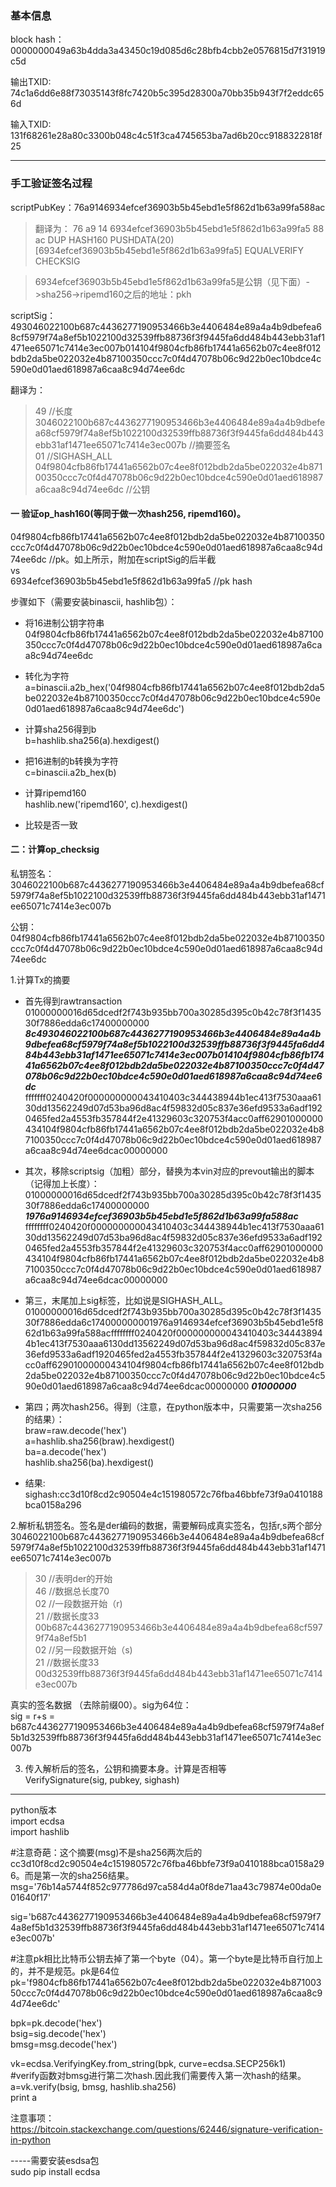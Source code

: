 ### 基本信息
block hash：  
0000000049a63b4dda3a43450c19d085d6c28bfb4cbb2e0576815d7f31919c5d

输出TXID:  
74c1a6dd6e88f73035143f8fc7420b5c395d28300a70bb35b943f7f2eddc656d

输入TXID:  
131f68261e28a80c3300b048c4c51f3ca4745653ba7ad6b20cc9188322818f25

--- 
### 手工验证签名过程  
scriptPubKey：76a9146934efcef36903b5b45ebd1e5f862d1b63a99fa588ac

> 翻译为：
76		a9		14		     6934efcef36903b5b45ebd1e5f862d1b63a99fa5	88			ac
DUP HASH160 PUSHDATA(20)[6934efcef36903b5b45ebd1e5f862d1b63a99fa5] EQUALVERIFY CHECKSIG

> 6934efcef36903b5b45ebd1e5f862d1b63a99fa5是公钥（见下面）->sha256->ripemd160之后的地址：pkh

scriptSig：  
493046022100b687c4436277190953466b3e4406484e89a4a4b9dbefea68cf5979f74a8ef5b1022100d32539ffb88736f3f9445fa6dd484b443ebb31af1471ee65071c7414e3ec007b014104f9804cfb86fb17441a6562b07c4ee8f012bdb2da5be022032e4b87100350ccc7c0f4d47078b06c9d22b0ec10bdce4c590e0d01aed618987a6caa8c94d74ee6dc

翻译为：
> 49		//长度
3046022100b687c4436277190953466b3e4406484e89a4a4b9dbefea68cf5979f74a8ef5b1022100d32539ffb88736f3f9445fa6dd484b443ebb31af1471ee65071c7414e3ec007b			//摘要签名  
01		//SIGHASH_ALL
04f9804cfb86fb17441a6562b07c4ee8f012bdb2da5be022032e4b87100350ccc7c0f4d47078b06c9d22b0ec10bdce4c590e0d01aed618987a6caa8c94d74ee6dc		//公钥

#### 一 验证op_hash160(等同于做一次hash256, ripemd160)。
04f9804cfb86fb17441a6562b07c4ee8f012bdb2da5be022032e4b87100350ccc7c0f4d47078b06c9d22b0ec10bdce4c590e0d01aed618987a6caa8c94d74ee6dc		//pk。如上所示，附加在scriptSig的后半截  
vs  
6934efcef36903b5b45ebd1e5f862d1b63a99fa5	//pk hash

步骤如下（需要安装binascii, hashlib包）：  
- 将16进制公钥字符串  
04f9804cfb86fb17441a6562b07c4ee8f012bdb2da5be022032e4b87100350ccc7c0f4d47078b06c9d22b0ec10bdce4c590e0d01aed618987a6caa8c94d74ee6dc

- 转化为字符  
a=binascii.a2b_hex('04f9804cfb86fb17441a6562b07c4ee8f012bdb2da5be022032e4b87100350ccc7c0f4d47078b06c9d22b0ec10bdce4c590e0d01aed618987a6caa8c94d74ee6dc')

- 计算sha256得到b  
b=hashlib.sha256(a).hexdigest()

- 把16进制的b转换为字符  
c=binascii.a2b_hex(b)

- 计算ripemd160  
hashlib.new('ripemd160', c).hexdigest()

- 比较是否一致

#### 二：计算op_checksig


私钥签名：  
3046022100b687c4436277190953466b3e4406484e89a4a4b9dbefea68cf5979f74a8ef5b1022100d32539ffb88736f3f9445fa6dd484b443ebb31af1471ee65071c7414e3ec007b

公钥： 
04f9804cfb86fb17441a6562b07c4ee8f012bdb2da5be022032e4b87100350ccc7c0f4d47078b06c9d22b0ec10bdce4c590e0d01aed618987a6caa8c94d74ee6dc

1.计算Tx的摘要  
- 首先得到rawtransaction  
01000000016d65dcedf2f743b935bb700a30285d395c0b42c78f3f143530f7886edda6c17400000000 ***8c493046022100b687c4436277190953466b3e4406484e89a4a4b9dbefea68cf5979f74a8ef5b1022100d32539ffb88736f3f9445fa6dd484b443ebb31af1471ee65071c7414e3ec007b014104f9804cfb86fb17441a6562b07c4ee8f012bdb2da5be022032e4b87100350ccc7c0f4d47078b06c9d22b0ec10bdce4c590e0d01aed618987a6caa8c94d74ee6dc*** fffffff0240420f000000000043410403c344438944b1ec413f7530aaa6130dd13562249d07d53ba96d8ac4f59832d05c837e36efd9533a6adf1920465fed2a4553fb357844f2e41329603c320753f4acc0aff62901000000434104f9804cfb86fb17441a6562b07c4ee8f012bdb2da5be022032e4b87100350ccc7c0f4d47078b06c9d22b0ec10bdce4c590e0d01aed618987a6caa8c94d74ee6dcac00000000

- 其次，移除scriptsig（加粗）部分，替换为本vin对应的prevout输出的脚本（记得加上长度）：  
01000000016d65dcedf2f743b935bb700a30285d395c0b42c78f3f143530f7886edda6c17400000000 ***1976a9146934efcef36903b5b45ebd1e5f862d1b63a99fa588ac*** ffffffff0240420f000000000043410403c344438944b1ec413f7530aaa6130dd13562249d07d53ba96d8ac4f59832d05c837e36efd9533a6adf1920465fed2a4553fb357844f2e41329603c320753f4acc0aff62901000000434104f9804cfb86fb17441a6562b07c4ee8f012bdb2da5be022032e4b87100350ccc7c0f4d47078b06c9d22b0ec10bdce4c590e0d01aed618987a6caa8c94d74ee6dcac00000000

- 第三，末尾加上sig标签，比如说是SIGHASH_ALL。  
01000000016d65dcedf2f743b935bb700a30285d395c0b42c78f3f143530f7886edda6c174000000001976a9146934efcef36903b5b45ebd1e5f862d1b63a99fa588acffffffff0240420f000000000043410403c344438944b1ec413f7530aaa6130dd13562249d07d53ba96d8ac4f59832d05c837e36efd9533a6adf1920465fed2a4553fb357844f2e41329603c320753f4acc0aff62901000000434104f9804cfb86fb17441a6562b07c4ee8f012bdb2da5be022032e4b87100350ccc7c0f4d47078b06c9d22b0ec10bdce4c590e0d01aed618987a6caa8c94d74ee6dcac00000000 ***01000000***

- 第四；两次hash256。得到（注意，在python版本中，只需要第一次sha256的结果）：  
braw=raw.decode('hex')  
a=hashlib.sha256(braw).hexdigest()  
ba=a.decode('hex')  
hashlib.sha256(ba).hexdigest()  

- 结果:  
sighash:cc3d10f8cd2c90504e4c151980572c76fba46bbfe73f9a0410188bca0158a296

2.解析私钥签名。签名是der编码的数据，需要解码成真实签名，包括r,s两个部分    
3046022100b687c4436277190953466b3e4406484e89a4a4b9dbefea68cf5979f74a8ef5b1022100d32539ffb88736f3f9445fa6dd484b443ebb31af1471ee65071c7414e3ec007b

>30	//表明der的开始  
46	//数据总长度70  
02	//一段数据开始（r)  
21	//数据长度33  
00b687c4436277190953466b3e4406484e89a4a4b9dbefea68cf5979f74a8ef5b1	  
02	//另一段数据开始（s)  
21   //数据长度33  
00d32539ffb88736f3f9445fa6dd484b443ebb31af1471ee65071c7414e3ec007b  

真实的签名数据 （去除前缀00）。sig为64位：  
sig = r+s = b687c4436277190953466b3e4406484e89a4a4b9dbefea68cf5979f74a8ef5b1d32539ffb88736f3f9445fa6dd484b443ebb31af1471ee65071c7414e3ec007b


3. 传入解析后的签名，公钥和摘要本身。计算是否相等  
 VerifySignature(sig, pubkey, sighash)

---
python版本  
import ecdsa  
import hashlib  

#注意奇葩：这个摘要(msg)不是sha256两次后的cc3d10f8cd2c90504e4c151980572c76fba46bbfe73f9a0410188bca0158a296。而是第一次的sha256结果。  
msg='76b14a5744f852c977786d97ca584d4a0f8de71aa43c79874e00da0e01640f17'  

sig='b687c4436277190953466b3e4406484e89a4a4b9dbefea68cf5979f74a8ef5b1d32539ffb88736f3f9445fa6dd484b443ebb31af1471ee65071c7414e3ec007b'  

#注意pk相比比特币公钥去掉了第一个byte（04）。第一个byte是比特币自行加上的，并不是规范。pk是64位  
pk='f9804cfb86fb17441a6562b07c4ee8f012bdb2da5be022032e4b87100350ccc7c0f4d47078b06c9d22b0ec10bdce4c590e0d01aed618987a6caa8c94d74ee6dc'

bpk=pk.decode('hex')  
bsig=sig.decode('hex')  
bmsg=msg.decode('hex')  

vk=ecdsa.VerifyingKey.from_string(bpk, curve=ecdsa.SECP256k1)  
#verify函数对bmsg进行第二次hash.因此我们需要传入第一次hash的结果。  
a=vk.verify(bsig, bmsg, hashlib.sha256)  
print a  

注意事项：  
https://bitcoin.stackexchange.com/questions/62446/signature-verification-in-python

-----需要安装esdsa包  
sudo pip install ecdsa
